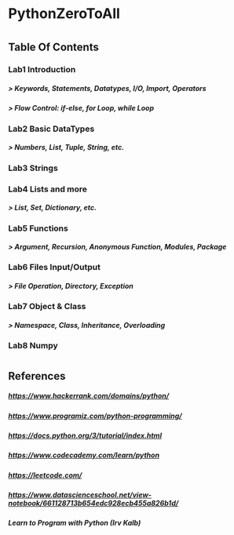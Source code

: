 # PythonZeroToAll
#
## Table Of Contents

### Lab1	Introduction
##### 	   > Keywords, Statements, Datatypes, I/O, Import, Operators
##### 	   > Flow Control: if-else, for Loop, while Loop

### Lab2 	Basic DataTypes
##### 	   > Numbers, List, Tuple, String, etc.

### Lab3	Strings

### Lab4	Lists and more
##### 	   > List, Set, Dictionary, etc.

### Lab5	Functions
##### 	   > Argument, Recursion, Anonymous Function, Modules, Package

### Lab6	Files Input/Output
##### 	   > File Operation, Directory, Exception

### Lab7	Object & Class
##### 	   > Namespace, Class, Inheritance, Overloading

### Lab8	Numpy

#

## References
##### https://www.hackerrank.com/domains/python/
##### https://www.programiz.com/python-programming/
##### https://docs.python.org/3/tutorial/index.html
##### https://www.codecademy.com/learn/python
##### https://leetcode.com/
##### https://www.datascienceschool.net/view-notebook/661128713b654edc928ecb455a826b1d/
##### Learn to Program with Python (Irv Kalb)



